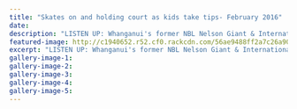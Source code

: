 ```yaml
---
title: "Skates on and holding court as kids take tips- February 2016"
date: 
description: "LISTEN UP: Whanganui's former NBL Nelson Giant & International Impact camp player Akira Marsters (former WHS student) addresses the hopefuls preparing for Whanganui representative basketball yesterday"
featured-image: http://c1940652.r52.cf0.rackcdn.com/56ae9488ff2a7c26a90002fc/Akira-Marsters-NBL-Nelson-Giant-1.2.16.jpg
excerpt: "LISTEN UP: Whanganui's former NBL Nelson Giant & International Impact camp player Akira Marsters (former WHS student) addresses the hopefuls preparing for Whanganui representative basketball yesterday"
gallery-image-1: 
gallery-image-2: 
gallery-image-3: 
gallery-image-4: 
gallery-image-5: 
---
```

